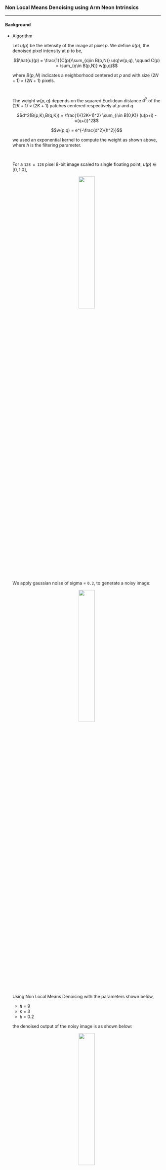 ### Non Local Means Denoising using Arm Neon Intrinsics
---

#### Background

- Algorithm

    Let $u(p)$ be the intensity of the image at pixel $p$. We define $\hat{u}(p)$, the denoised pixel intensity at $p$ to be,

    $$\hat{u}(p) = \frac{1}{C(p)}\sum_{q\in B(p,N)} u(q)w(p,q), \qquad C(p) = \sum_{q\in B(p,N)} w(p,q)$$

    where $B(p,N)$ indicates a neighborhood centered at $p$ and with size $(2N+1)\times(2N+1)$ pixels.

    <br>

    The weight $w(p,q)$ depends on the squared Euclidean distance $d^2$ of the $(2K+1)\times(2K+1)$ patches centered respectively at $p$ and $q$

    $$d^2(B(p,K),B(q,K)) = \frac{1}{(2K+1)^2} \sum_{i\in B(0,K)} (u(p+i) - u(q+i))^2$$

    $$w(p,q) = e^{-\frac{d^2}{h^2}}$$

    we used an exponential kernel to compute the weight as shown above, where $h$ is the filtering parameter.

    <br>

    For a `128 x 128` pixel 8-bit image scaled to single floating point, $u(p) \in [0,1.0]$, 

    <div style='text-align:center'><img width=33% src='img/lena_128x128.png'></div>

    We apply gaussian noise of sigma = `0.2`, to generate a noisy image:

    <div style='text-align:center'><img width=33% src='img/lena_128x128_sigma_0.2.png'></div>

    Using Non Local Means Denoising with the parameters shown below,

    - `N` = 9
    - `K` = 3
    - `h` = 0.2

    the denoised output of the noisy image is as shown below:

    <div style='text-align:center'><img width=33% src='img/denoised.png'></div>

#### Dependencies

- CMake $\geq$ 3.22
- clang++ $\geq$ 14.0.6
- OpenMP $\geq$ 5.0
- ANDROID_VERSION $\geq$ 19.0
- ANDROID_ARCH_ABI == arm64-v8a


#### How to build

Replace the `<android-ndk-clang++>` placeholder below with the path to your Android NDK `clang++` executable.

```shell
$ git clone https://github.com/raymondngiam/non-local-means-denoising-neon.git
$ cd non-local-means-denoising-neon
$ mkdir build && cd build
$ cmake .. -DCMAKE_CXX_COMPILER=<android-ndk-clang++> -DCMAKE_BUILD_TYPE=Debug
$ make
```

#### How to run


- SIMD vectorization

    - To run the baseline implementation **without SIMD intrinsic optimization, with a single thread**, run the executable `nlm_denoise` with a single argument, `0` or any integer $\notin$ {`1`,`2`}.

        ```shell
        $ ./nlm_denoise 0                                        
        Unoptimized version
        Loading image of shape 128[Height] x 128[Width]
        Data loaded [16384 bytes]
        Image loaded
        Running nlm_unoptimized:
        Thread count [1]
        Execution time =5981.24 milliseconds
        ```

    - To run the implementation **with Neon intrinsic optimization v1, with a single thread**, run the executable `nlm_denoise` with a single argument, `1`.

        ```shell
        $ ./nlm_denoise 1                                        
        Neon optimized v1
        Loading image of shape 128[Height] x 128[Width]
        Data loaded [16384 bytes]
        Image loaded
        Running nlm_neon:
        Thread count [1]
        Execution time =8907.29 milliseconds
        ```

    - To run the implementation **with Neon intrinsic optimization v2, with a single thread**, run the executable `nlm_denoise` with a single argument, `2`.

        ```shell
        $ ./nlm_denoise 2                                        
        Neon optimized v2 - Fixed K
        Loading image of shape 128[Height] x 128[Width]
        Data loaded [16384 bytes]
        Image loaded
        Running nlm_neon_fixed_k:
        Thread count [1]
        Execution time =7130.1 milliseconds
        ```

- OpenMP parallel for loop

    - To run the baseline implementation **without SIMD intrinsic optimization, with OpenMP parallel for loop**, run the executable `nlm_denoise` as before with first argument = `0`, plus an arbitrary second argument.

        ```shell
        $ ./nlm_denoise 0 1                                      
        Unoptimized version
        Loading image of shape 128[Height] x 128[Width]
        Data loaded [16384 bytes]
        Image loaded
        Running nlm_unoptimized:
        Thread count [8]
        Execution time =2513.93 milliseconds
        ```

    - To run the implementation **with Neon intrinsic optimization v1, with OpenMP parallel for loop**, run the executable `nlm_denoise` with first argument = `1`, plus an arbitrary second argument.

        ```shell
        $ ./nlm_denoise 1 1                                      
        Neon optimized v1
        Loading image of shape 128[Height] x 128[Width]
        Data loaded [16384 bytes]
        Image loaded
        Running nlm_neon:
        Thread count [8]
        Execution time =1687.9 milliseconds
        ```

    - To run the implementation **with Neon intrinsic optimization v2, with OpenMP parallel for loop**, run the executable `nlm_denoise` with first argument = `2`, plus an arbitrary second argument.

        ```shell
        $ ./nlm_denoise 2 1                                      
        Neon optimized v2 - Fixed K
        Loading image of shape 128[Height] x 128[Width]
        Data loaded [16384 bytes]
        Image loaded
        Running nlm_neon_fixed_k:
        Thread count [8]
        Execution time =1412 milliseconds
        ```

#### Result

<b>Single threaded:</b>

|Configuration|Time (milliseconds)|
|:-:|:-:|
|Baseline|5981.24|
|Neon intrinsic optimization v1|8907.29|
|Neon intrinsic optimization v2|7130.10|

<b>Multithreaded threaded (OpenMP parallel for):</b>

|Configuration|Time (milliseconds)|
|:-:|:-:|
|Baseline|2513.93|
|Neon intrinsic optimization v1|1687.90|
|Neon intrinsic optimization v2|1412.00|

#### Implementation details

- Inner block implementation

    - Baseline

        <br>

        Line 198-231 in <a href=./main.cpp>main.cpp</a>:
        
        ```c++
        void nlm_unoptimized(int N,
                            int K,
                            float h,
                            int padLen,
                            int threadCount,
                            const Image<float> &padded,
                            Image<float> &output,
                            Image<float> &C) {
            int kernelArea = (2*K+1)*(2*K+1);
            float hSquared = h*h;
            std::cout<<"Thread count ["<<threadCount<<"]\n";
        #pragma omp parallel for num_threads(threadCount)
            for (int y = 0; y < output.height; y++) {
                for (int x = 0; x < output.width; x++) {
                    for (int ny = -N; ny < N+1; ny++) {
                        for (int nx = -N; nx < N+1; nx++) {
                            float ssd = 0.f;
                            for (int ky = -K; ky < K + 1; ky++) {
                                for (int kx = -K; kx < K + 1; kx++) {
                                    float diff;
                                    diff = padded.data[(padLen + y + ny + ky) + (padLen + x + nx + kx) * padded.height] -
                                            padded.data[(padLen + y + ky) + (padLen + x + kx) * padded.height];
                                    ssd += (diff * diff);
                                }
                            }
                            float dSquared = ssd/kernelArea;
                            float ex = std::exp(-dSquared/hSquared);
                            C.data[y + x*C.height] += ex;
                            output.data[y + x*output.height] += ex*padded.data[(padLen+y+ny) + (padLen+x+nx)*padded.height];
                        }
                    }
                }
            }
        }
        ```

    <br>

    - Neon intrinsic optimized version

        Based on the baseline implementation, we vectorize the innermost loops corresponding to the kernel convolution operations on a specific neighborhood pixel `(y+ny,x+nx)`, to compute the sum squared distance, `ssd`.

        $$ssd = \sum_{i\in B(0,K)} (u(p+i) - u(q+i))^2$$ 

        Here we iterate only along the x-axis of the kernel. At each iteration, processing `(2*K)+1` contiguous elements along the y-axis (since our image data structure is in `row-major order`).

        <br>
        
        Line 233-273 in <a href=./main.cpp>main.cpp</a>:

        ```c++
        template <bool fixedK>
        void nlm_neon(int N,
                    int K,
                    float h,
                    int padLen,
                    int threadCount,
                    const Image<float> &padded,
                    Image<float> &output,
                    Image<float> &C){
            int kernelWidth = 2*K+1;
            int kernelArea = kernelWidth*kernelWidth;
            float hSquared = h*h;
            std::cout<<"Thread count ["<<threadCount<<"]\n";
        #pragma omp parallel for num_threads(threadCount)
            for (int y = 0; y < output.height; y++) {
                for (int x = 0; x < output.width; x++) {
                    for (int ny = -N; ny < N+1; ny++) {
                        for (int nx = -N; nx < N+1; nx++) {
                            float ssd = 0.f;
                            // for kernel convolution, we iterate along the x-axis only,
                            // at each iteration, process (2*K)+1 contiguous elements along y-axis
                            for (int kx = -K; kx < K + 1; kx++) {
                                int refIndex = (padLen + y + ny) + (padLen + x + nx + kx) * padded.height;
                                int kernelIndex = (padLen + y) + (padLen + x + kx) * padded.height;
                                if (fixedK){
                                    ssd += ssd_reduce_K3(padded.data.data()+kernelIndex, padded.data.data()+refIndex);
                                }
                                else{
                                    ssd += ssd_reduce(padded.data.data()+kernelIndex, padded.data.data()+refIndex, kernelWidth);
                                }

                            }
                            float dSquared = ssd/kernelArea;
                            float ex = std::exp(-dSquared/hSquared);
                            C.data[y + x*C.height] += ex;
                            output.data[y + x*output.height] += ex*padded.data[(padLen+y+ny) + (padLen+x+nx)*padded.height];
                        }
                    }
                }
            }
        }
        ```

        When `fixedK` = `false`, `Neon intrinsic optimization v1` will be executed.
        
        When `fixedK` = `true`, `Neon intrinsic optimization v2` will be executed.

        <br>

- The different variations of the inner block implementation shown above, produce arrays `output` and `C`.

    Given the denoise image is expressed as:

    $$\hat{u}(p) = \frac{1}{C(p)}\sum_{q\in B(p,N)} u(q)w(p,q)$$

    Here, the `output` array corresponds to the weighted sum term:

    $$\sum_{q\in B(p,N)} u(q)w(p,q)$$

    Thus in order the generate the final denoised image, `result`, we execute the following transformation:

    <br>
        
    Line 222-230 in <a href=./main.cpp>main.cpp</a>:

    ```c++
    Image<uint8_t> result(im.height,im.width);
    std::transform (
            output.data.begin(),
            output.data.end(),
            B.data.begin(),
            result.data.begin(),
            [](auto i, auto j){
                return std::floor(i/j*255.0);
            });

    ```

- Details on Neon intrinsics optimization

    - `Neon intrinsic optimization v1`

        Using the Neon intrinsics, we can perform arithmetic operations with four `float` (32-bit) elements in a single instruction.

        In essence, the utility function `ssd_reduce` shown below, performs the `ssd` reduction along a single dimension, with contiguous memory allocation (i.e. in this particular use case: along the y-axis of the convolution kernel). 
        
        <br>
            
        Line 275-332 in <a href=./main.cpp>main.cpp</a>:
        
        ```cpp
        const int SIMD_MULTPLE = 4;

        // neon simd utility function
        float ssd_reduce(const float* ptrA, const float* ptrB, uint32_t count) {
            int remainder = count % SIMD_MULTPLE;
            int fullLoopCount = count/SIMD_MULTPLE; //floor
            int fullLoopEnd = (fullLoopCount-1)*SIMD_MULTPLE ;

            float32x2_t vec64a, vec64b;
            float32x4_t vec128 = vdupq_n_f32(0.0); // clear accumulators
            float32x4_t vecA, vecB;

            // full stride, contiguous memory access loop
            for (int i = 0; i <= fullLoopEnd; i+=SIMD_MULTPLE) {
                vecA = vld1q_f32(ptrA+i); // load four 32-bit values
                vecB = vld1q_f32(ptrB+i); // load four 32-bit values
                float32x4_t diff = vsubq_f32(vecA,vecB);
                float32x4_t squared = vmulq_f32(diff,diff);
                vec128=vaddq_f32(vec128, squared); // accumulate the squared_diff
            }
            // remainder loop
            if(remainder != 0){
                int remainderFirstElement = (fullLoopCount)*SIMD_MULTPLE;
                vecA = vld1q_f32(ptrA+remainderFirstElement); // load four 32-bit values
                vecB = vld1q_f32(ptrB+remainderFirstElement); // load four 32-bit values

                // set remainder to 0
                switch (SIMD_MULTPLE - remainder) {
                    case 3:
                        vsetq_lane_f32(0,vecA,1);
                        vsetq_lane_f32(0,vecB,1);
                    case 2:
                        vsetq_lane_f32(0,vecA,2);
                        vsetq_lane_f32(0,vecB,2);
                    case 1:
                    default:
                        vsetq_lane_f32(0,vecA,3);
                        vsetq_lane_f32(0,vecB,3);
                        break;
                }

                float32x4_t diff = vsubq_f32(vecA,vecB);
                float32x4_t squared = vmulq_f32(diff,diff);
                vec128=vaddq_f32(vec128, squared); // accumulate the squared_diff

            }
            vec64a = vget_low_f32(vec128); // split 128-bit vector

            vec64b = vget_high_f32(vec128); // into two 64-bit vectors

            vec64a = vadd_f32 (vec64a, vec64b); // add 64-bit vectors together

            float result = vget_lane_f32(vec64a, 0); // extract lanes and

            result += vget_lane_f32(vec64a, 1); // add together scalars

            return result;
        }
        ```

    - `Neon intrinsic optimization v2`

        Building on the foundation of `Neon intrinsic optimization v1`, we replace the two instructions, namely `vmulq_f32`(multiplication) and `vaddq_f32`(addition) with a single instruction, `vmlaq_f32`(multiply-accumulate).

        <b>Before:</b>

        ```c++
        float32x4_t diff = vsubq_f32(vecA,vecB);
        float32x4_t squared = vmulq_f32(diff,diff);
        vec128=vaddq_f32(vec128, squared); // accumulate the squared_diff
        ```

        <b>After:</b>

        ```c++
        float32x4_t diff = vsubq_f32(vecA,vecB);        
        vec128 = vmlaq_f32(vec128, diff, diff); // multiply-accumulate the diff
        ```

        In addition, by fixing `K` to be constant, we remove the condition checking for remainder loop.

        The implementation of the utility function, `ssd_reduce_K3` is as shown below:

        <br>
            
        Line 334-376 in <a href=./main.cpp>main.cpp</a>:

        ```c++
        const int K3_COUNT = 7; // K=3; count=2*K+1
        const int K3_FULL_LOOP_COUNT = K3_COUNT/SIMD_MULTPLE; //floor
        const int K3_FULL_LOOP_END = (K3_FULL_LOOP_COUNT-1)*SIMD_MULTPLE;
        const int K3_REMAINDER_LOOP_START = (K3_FULL_LOOP_COUNT)*SIMD_MULTPLE;

        float ssd_reduce_K3(const float* ptrA, const float* ptrB) {
            float32x2_t vec64a, vec64b;
            float32x4_t vec128 = vdupq_n_f32(0.0); // clear accumulators
            float32x4_t vecA, vecB;

            // full stride, contiguous memory access loop
            for (int i = 0; i <= K3_FULL_LOOP_END; i+=SIMD_MULTPLE) {
                vecA = vld1q_f32(ptrA+i); // load four 32-bit values
                vecB = vld1q_f32(ptrB+i); // load four 32-bit values
                float32x4_t diff = vsubq_f32(vecA,vecB);
                vec128 = vmlaq_f32(vec128, diff, diff); // multiply-accumulate the diff
            }

            // Load remainder loop
            vecA = vld1q_f32(ptrA+K3_REMAINDER_LOOP_START); // load four 32-bit values
            vecB = vld1q_f32(ptrB+K3_REMAINDER_LOOP_START); // load four 32-bit values

            // remainder = K3_COUNT % SIMD_MULTPLE = 7 % 4 = 3
            // SIMD_MULTPLE - remainder = 4 - 3 = 1
            // we need to set the last lane to 0
            vsetq_lane_f32(0,vecA,3);
            vsetq_lane_f32(0,vecB,3);

            float32x4_t diff = vsubq_f32(vecA,vecB);
            vec128 = vmlaq_f32(vec128, diff, diff); // multiply-accumulate the diff

            vec64a = vget_low_f32(vec128); // split 128-bit vector

            vec64b = vget_high_f32(vec128); // into two 64-bit vectors

            vec64a = vadd_f32 (vec64a, vec64b); // add 64-bit vectors together

            float result = vget_lane_f32(vec64a, 0); // extract lanes and

            result += vget_lane_f32(vec64a, 1); // add together scalars

            return result;
        }
        ```

#### References

1. Antoni Buades, Bartomeu Coll, and Jean-Michel Morel, Non-Local Means Denoising, Image Processing On Line, 1 (2011), pp. 208–212. https://doi.org/10.5201/ipol.2011.bcm_nlm
